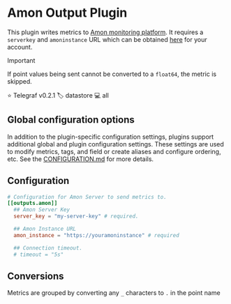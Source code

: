 # Amon Output Plugin

This plugin writes metrics to [Amon monitoring platform][amon]. It requires a
`serverkey` and `amoninstance` URL which can be obtained [here][amon_monitoring]
for your account.

> [!IMPORTANT]
> If point values being sent cannot be converted to a `float64`, the metric is
> skipped.

⭐ Telegraf v0.2.1
🏷️ datastore
💻 all

[amon]: https://www.amon.cx
[amon_monitoring]:https://www.amon.cx/docs/monitoring/

## Global configuration options <!-- @/docs/includes/plugin_config.md -->

In addition to the plugin-specific configuration settings, plugins support
additional global and plugin configuration settings. These settings are used to
modify metrics, tags, and field or create aliases and configure ordering, etc.
See the [CONFIGURATION.md][CONFIGURATION.md] for more details.

[CONFIGURATION.md]: ../../../docs/CONFIGURATION.md#plugins

## Configuration

```toml @sample.conf
# Configuration for Amon Server to send metrics to.
[[outputs.amon]]
  ## Amon Server Key
  server_key = "my-server-key" # required.

  ## Amon Instance URL
  amon_instance = "https://youramoninstance" # required

  ## Connection timeout.
  # timeout = "5s"
```

## Conversions

Metrics are grouped by converting any `_` characters to `.` in the point name
